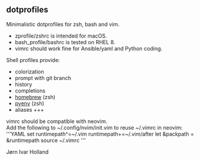 ## dotprofiles
Minimalistic dotprofiles for zsh, bash and vim.
- zprofile/zshrc is intended for macOS.
- bash\_profile/bashrc is tested on RHEL 8.
- vimrc should work fine for Ansible/yaml and Python coding.

Shell profiles provide:
- colorization
- prompt with git branch
- history
- completions
- [homebrew](https://github.com/Homebrew) (zsh)
- [pyenv](https://github.com/pyenv/pyenv) (zsh)
- aliases +++

vimrc should be compatible with neovim.<br>
Add the following to ~/.config/nvim/init.vim to reuse ~/.vimrc in neovim:
'''YAML
set runtimepath^=~/.vim runtimepath+=~/.vim/after
let &packpath = &runtimepath
source ~/.vimrc
'''

Jørn Ivar Holland
